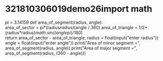 # 321810306019demo26import math  
pi = 3.14159 
def area_of_segment(radius, angle):  
    area_of_sector = pi*(radius*radius)*(angle / 360) 
    area_of_triangle = 1/2*(radius*radius)*math.sin((angle*pi)/180)   
    return area_of_sector - area_of_triangle; 
radius = float(input("enter radius"))
angle = float(input("enter angle"))
print("Area of minor segment =", 
       area_of_segment(radius, angle)) 
print("Area of major segment =", 
      area_of_segment(radius, (360 - angle))) 
